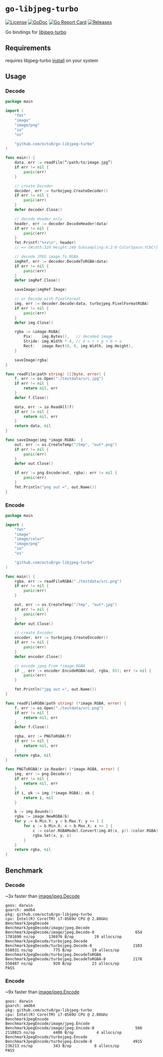 # `go-libjpeg-turbo`

[![License](https://img.shields.io/github/license/octu0/go-libjpeg-turbo)](https://github.com/octu0/go-libjpeg-turbo/blob/master/LICENSE)
[![GoDoc](https://godoc.org/github.com/octu0/go-libjpeg-turbo?status.svg)](https://godoc.org/github.com/octu0/go-libjpeg-turbo)
[![Go Report Card](https://goreportcard.com/badge/github.com/octu0/go-libjpeg-turbo)](https://goreportcard.com/report/github.com/octu0/go-libjpeg-turbo)
[![Releases](https://img.shields.io/github/v/release/octu0/go-libjpeg-turbo)](https://github.com/octu0/go-libjpeg-turbo/releases)

Go bindings for [libjpeg-turbo](https://github.com/libjpeg-turbo/libjpeg-turbo)  

## Requirements

requires libjpeg-turbo [install](https://github.com/libjpeg-turbo/libjpeg-turbo) on your system

## Usage

### Decode

```go
package main

import (
	"fmt"
	"image"
	"image/png"
	"io"
	"os"

	"github.com/octu0/go-libjpeg-turbo"
)

func main() {
	data, err := readFile(“/path/to/image.jpg”)
	if err != nil {
		panic(err)
	}

	// create Decoder
	decoder, err := turbojpeg.CreateDecoder()
	if err != nil {
		panic(err)
	}
	defer decoder.Close()

	// decode Header only
	header, err := decoder.DecodeHeader(data)
	if err != nil {
		panic(err)
	}
	fmt.Printf("%+v\n", header)
	// => {Width:320 Height:240 Subsampling:4:2:0 ColorSpace:YCbCr}

	// decode JPEG image To RGBA
	imgRef, err := decoder.DecodeToRGBA(data)
	if err != nil {
		panic(err)
	}
	defer imgRef.Close()

	saveImage(imgRef.Image)

	// or Decode with PixelFormat
	img, err := decoder.Decode(data, turbojpeg.PixelFormatRGBA)
	if err != nil {
		panic(err)
	}
	defer img.Close()

	rgba := &image.RGBA{
		Pix:    img.Bytes(),   // decoded image
		Stride: img.Width * 4, // 4 = r + g + b + a
		Rect:   image.Rect(0, 0, img.Width, img.Height),
	}

	saveImage(rgba)
}

func readFile(path string) ([]byte, error) {
	f, err := os.Open("./testdata/src.jpg")
	if err != nil {
		return nil, err
	}
	defer f.Close()

	data, err := io.ReadAll(f)
	if err != nil {
		return nil, err
	}
	return data, nil
}

func saveImage(img *image.RGBA)  {
	out, err := os.CreateTemp("/tmp", "out*.png")
	if err != nil {
		panic(err)
	}
	defer out.Close()

	if err := png.Encode(out, rgba); err != nil {
		panic(err)
	}
	fmt.Println("png out =", out.Name())
}
```

### Encode

```go
package main

import (
	"fmt"
	"image"
	"image/color"
	"image/png"
	"io"
	"os"

	"github.com/octu0/go-libjpeg-turbo"
)

func main() {
	rgba, err := readFileRGBA("./testdata/src.png")
	if err != nil {
		panic(err)
	}

	out, err := os.CreateTemp("/tmp", "out*.jpg")
	if err != nil {
		panic(err)
	}
	defer out.Close()

	// create Encoder
	encoder, err := turbojpeg.CreateEncoder()
	if err != nil {
		panic(err)
	}
	defer encoder.Close()

	// encode jpeg From *image.RGBA
	if _, err := encoder.EncodeRGBA(out, rgba, 85); err != nil {
		panic(err)
	}

	fmt.Println("jpg out =", out.Name())
}

func readFileRGBA(path string) (*image.RGBA, error) {
	f, err := os.Open("./testdata/src.png")
	if err != nil {
		return nil, err
	}
	defer f.Close()

	rgba, err := PNGToRGBA(f)
	if err != nil {
		return nil, err
	}
	return rgba, nil
}

func PNGToRGBA(r io.Reader) (*image.RGBA, error) {
	img, err := png.Decode(r)
	if err != nil {
		return nil, err
	}
	if i, ok := img.(*image.RGBA); ok {
		return i, nil
	}

	b := img.Bounds()
	rgba := image.NewRGBA(b)
	for y := b.Min.Y; y < b.Max.Y; y += 1 {
		for x := b.Min.X; x < b.Max.X; x += 1 {
			c := color.RGBAModel.Convert(img.At(x, y)).(color.RGBA)
			rgba.Set(x, y, c)
		}
	}
	return rgba, nil
}
```

## Benchmark

### Decode

~3x faster than [image/jpeg.Decode](https://pkg.go.dev/image/jpeg#Decode)

```
goos: darwin
goarch: amd64
pkg: github.com/octu0/go-libjpeg-turbo
cpu: Intel(R) Core(TM) i7-8569U CPU @ 2.80GHz
BenchmarkJpegDecode
BenchmarkJpegDecode/image/jpeg.Decode
BenchmarkJpegDecode/image/jpeg.Decode-8         	     654	   1781690 ns/op	  136976 B/op	      19 allocs/op
BenchmarkJpegDecode/turbojpeg.Decode
BenchmarkJpegDecode/turbojpeg.Decode-8          	    2103	    558031 ns/op	     775 B/op	      19 allocs/op
BenchmarkJpegDecode/turbojpeg.DecodeToRGBA
BenchmarkJpegDecode/turbojpeg.DecodeToRGBA-8    	    2178	    558487 ns/op	     920 B/op	      23 allocs/op
PASS
```

### Encode

~9x faster than [image/jpeg.Encode](https://pkg.go.dev/image/jpeg#Encode)

```
goos: darwin
goarch: amd64
pkg: github.com/octu0/go-libjpeg-turbo
cpu: Intel(R) Core(TM) i7-8569U CPU @ 2.80GHz
BenchmarkJpegEncode
BenchmarkJpegEncode/image/jpeg.Encode
BenchmarkJpegEncode/image/jpeg.Encode-8         	     560	   2110825 ns/op	    4400 B/op	       4 allocs/op
BenchmarkJpegEncode/turbojpeg.Encode
BenchmarkJpegEncode/turbojpeg.Encode-8          	    4915	    236213 ns/op	     343 B/op	       8 allocs/op
PASS
```
